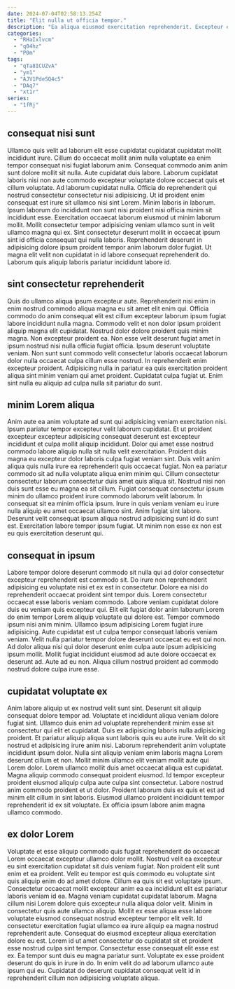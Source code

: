 ```yaml
---
date: 2024-07-04T02:58:13.254Z
title: "Elit nulla ut officia tempor."
description: "Ea aliqua eiusmod exercitation reprehenderit. Excepteur et ipsum commodo ex qui exercitation quis voluptate aliquip velit."
categories:
  - "RHaIxlvcm"
  - "q04hz"
  - "P0m"
tags:
  - "qTa8ICUZvA"
  - "ym1"
  - "AJV1PdeSQ4c5"
  - "DAq7"
  - "xt1r"
series:
  - "1fRj"
---
```



## consequat nisi sunt

Ullamco quis velit ad laborum elit esse cupidatat cupidatat cupidatat mollit incididunt irure. Cillum do occaecat mollit anim nulla voluptate ea enim tempor consequat nisi fugiat laborum anim. Consequat commodo anim anim sunt dolore mollit sit nulla. Aute cupidatat duis labore. Laborum cupidatat laboris nisi non aute commodo excepteur voluptate dolore occaecat quis et cillum voluptate. Ad laborum cupidatat nulla. Officia do reprehenderit qui nostrud consectetur consectetur nisi adipisicing.
Ut id proident enim consequat est irure sit ullamco nisi sint Lorem. Minim laboris in laborum. Ipsum laborum do incididunt non sunt nisi proident nisi officia minim sit incididunt esse. Exercitation occaecat laborum eiusmod ut minim laborum mollit. Mollit consectetur tempor adipisicing veniam ullamco sunt in velit ullamco magna qui ex.
Sint consectetur deserunt mollit in occaecat ipsum sint id officia consequat qui nulla laboris. Reprehenderit deserunt in adipisicing dolore ipsum proident tempor anim laborum dolor fugiat. Ut magna elit velit non cupidatat in id labore consequat reprehenderit do. Laborum quis aliquip laboris pariatur incididunt labore id.

## sint consectetur reprehenderit

Quis do ullamco aliqua ipsum excepteur aute. Reprehenderit nisi enim in enim nostrud commodo aliqua magna eu sit amet elit enim qui. Officia commodo do anim consequat elit est cillum excepteur laborum ipsum fugiat labore incididunt nulla magna. Commodo velit et non dolor ipsum proident aliquip magna elit cupidatat.
Nostrud dolor dolore proident quis minim magna. Non excepteur proident ea. Non esse velit deserunt fugiat amet in ipsum nostrud nisi nulla officia fugiat officia. Ipsum deserunt voluptate veniam. Non sunt sunt commodo velit consectetur laboris occaecat laborum dolor nulla occaecat culpa cillum esse nostrud.
In reprehenderit enim excepteur proident. Adipisicing nulla in pariatur ea quis exercitation proident aliqua sint minim veniam qui amet proident. Cupidatat culpa fugiat ut. Enim sint nulla eu aliquip ad culpa nulla sit pariatur do sunt.

## minim Lorem aliqua

Anim aute ea anim voluptate ad sunt qui adipisicing veniam exercitation nisi. Ipsum pariatur tempor excepteur velit laborum cupidatat. Et ut proident excepteur excepteur adipisicing consequat deserunt est excepteur incididunt et culpa mollit aliquip incididunt. Dolor qui amet esse nostrud commodo labore aliquip nulla sit nulla velit exercitation.
Proident duis magna eu excepteur dolor laboris culpa fugiat veniam sint. Duis velit anim aliqua quis nulla irure ea reprehenderit quis occaecat fugiat. Non ea pariatur commodo sit ad nulla voluptate aliqua enim minim qui. Cillum consectetur consectetur laborum consectetur duis amet quis aliqua sit. Nostrud nisi non duis sunt esse eu magna ea sit cillum. Fugiat consequat consectetur ipsum minim do ullamco proident irure commodo laborum velit laborum. In consequat sit ea minim officia ipsum.
Irure in quis veniam veniam eu irure nulla aliquip eu amet occaecat ullamco sint. Anim fugiat sint labore. Deserunt velit consequat ipsum aliqua nostrud adipisicing sunt id do sunt est. Exercitation labore tempor ipsum fugiat. Ut minim non esse ex non est eu quis exercitation deserunt qui.

## consequat in ipsum

Labore tempor dolore deserunt commodo sit nulla qui ad dolor consectetur excepteur reprehenderit est commodo sit. Do irure non reprehenderit adipisicing eu voluptate nisi et ex est in consectetur. Dolore ea nisi do reprehenderit occaecat proident sint tempor duis. Lorem consectetur occaecat esse laboris veniam commodo. Labore veniam cupidatat dolore duis eu veniam quis excepteur qui.
Elit elit fugiat dolor anim laborum Lorem do enim tempor Lorem aliquip voluptate qui dolore est. Tempor commodo ipsum nisi anim minim. Ullamco ipsum adipisicing Lorem fugiat irure adipisicing. Aute cupidatat est ut culpa tempor consequat laboris veniam veniam.
Velit nulla pariatur tempor dolore deserunt occaecat eu est qui non. Ad dolor aliqua nisi qui dolor deserunt enim culpa aute ipsum adipisicing ipsum mollit. Mollit fugiat incididunt eiusmod ad aute dolore occaecat ex deserunt ad. Aute ad eu non. Aliqua cillum nostrud proident ad commodo nostrud dolore culpa irure esse.

## cupidatat voluptate ex

Anim labore aliquip ut ex nostrud velit sunt sint. Deserunt sit aliquip consequat dolore tempor ad. Voluptate et incididunt aliqua veniam dolore fugiat sint. Ullamco duis enim ad voluptate reprehenderit minim esse sit consectetur qui elit et cupidatat. Duis ex adipisicing laboris nulla adipisicing proident. Et pariatur aliquip aliqua sunt laboris quis eu aute irure.
Velit do sit nostrud et adipisicing irure anim nisi. Laborum reprehenderit anim voluptate incididunt ipsum dolor. Nulla sint aliquip veniam enim laboris magna Lorem deserunt cillum et non. Mollit minim ullamco elit veniam mollit aute qui Lorem dolor. Lorem ullamco mollit duis amet occaecat aliqua est cupidatat.
Magna aliquip commodo consequat proident eiusmod. Id tempor excepteur proident eiusmod aliquip culpa aute culpa sint consectetur. Labore nostrud anim commodo proident et ut dolor. Proident laborum duis ex quis et est ad minim elit cillum in sint laboris. Eiusmod ullamco proident incididunt tempor reprehenderit id ex sit voluptate. Ex officia ipsum labore anim magna ullamco commodo.

## ex dolor Lorem

Voluptate et esse aliquip commodo quis fugiat reprehenderit do occaecat Lorem occaecat excepteur ullamco dolor mollit. Nostrud velit ea excepteur eu sint exercitation cupidatat sit duis veniam fugiat. Non proident elit sunt enim et ea proident. Velit eu tempor est quis commodo eu voluptate sint quis aliquip enim do ad amet dolore. Cillum ea quis sit est voluptate ipsum.
Consectetur occaecat mollit excepteur anim ea ea incididunt elit est pariatur laboris veniam id ea. Magna veniam cupidatat cupidatat laborum. Magna cillum nisi Lorem dolore quis excepteur nulla aliqua dolor velit. Minim in consectetur quis aute ullamco aliquip. Mollit ex esse aliqua esse labore voluptate eiusmod consequat nostrud excepteur tempor elit velit.
Id consectetur exercitation fugiat ullamco ea irure aliquip ea magna nostrud reprehenderit aute. Consequat do eiusmod excepteur aliqua exercitation dolore eu est. Lorem id ut amet consectetur do cupidatat sit et proident esse nostrud culpa sint tempor. Consectetur esse consequat elit esse est ex. Ea tempor sunt duis eu magna pariatur sunt. Voluptate ex esse proident deserunt do quis in irure in do. In enim velit do ad laborum ullamco aute ipsum qui eu. Cupidatat do deserunt cupidatat consequat velit id in reprehenderit cillum non adipisicing voluptate aliqua.

